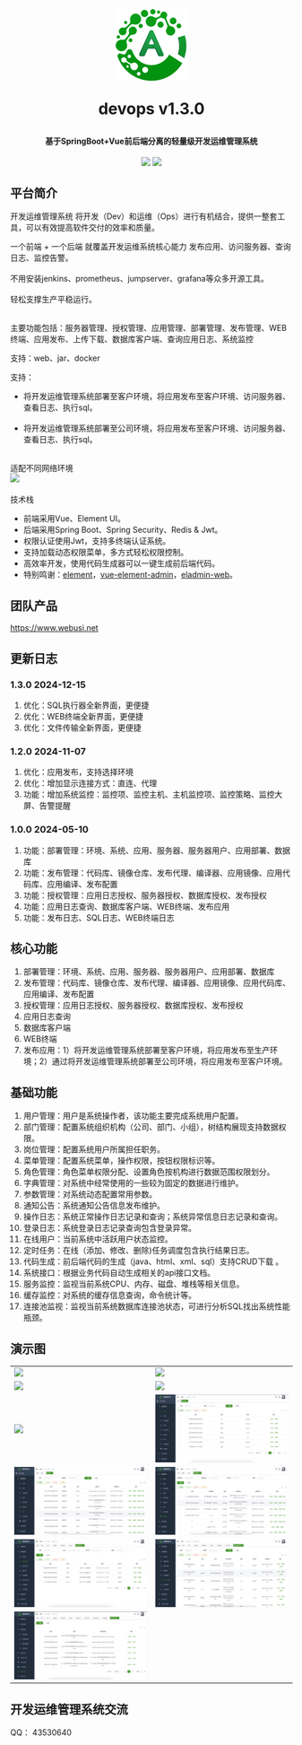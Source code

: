 <p align="center">
	<img alt="logo" src="favicon.png">
</p>
<h1 align="center" style="margin: 30px 0 30px; font-weight: bold;">devops v1.3.0</h1>
<h4 align="center">基于SpringBoot+Vue前后端分离的轻量级开发运维管理系统</h4>
<p align="center">
	<a href="https://gitee.com/webusi/devops/stargazers"><img src="https://gitee.com/webusi/devops/badge/star.svg?theme=dark"></a>
	<a href="https://gitee.com/webusi/devops/blob/master/LICENSE"><img src="https://img.shields.io/github/license/mashape/apistatus.svg"></a>
</p>

## 平台简介

开发运维管理系统 将开发（Dev）和运维（Ops）进行有机结合，提供一整套工具，可以有效提高软件交付的效率和质量。<p/>

一个前端 + 一个后端 就覆盖开发运维系统核心能力 发布应用、访问服务器、查询日志、监控告警。<br><br>
不用安装jenkins、prometheus、jumpserver、grafana等众多开源工具。<br><br>
轻松支撑生产平稳运行。<br><br>

主要功能包括：服务器管理、授权管理、应用管理、部署管理、发布管理、WEB终端、应用发布、上传下载、数据库客户端、查询应用日志、系统监控<p/>
支持：web、jar、docker<p/>
支持：<br>
* 将开发运维管理系统部署至客户环境，将应用发布至客户环境、访问服务器、查看日志、执行sql。<br><br>
* 将开发运维管理系统部署至公司环境，将应用发布至客户环境、访问服务器、查看日志、执行sql。<br><br>

适配不同网络环境<br>
<img src="https://dms-base.oss-cn-hangzhou.aliyuncs.com/upload/20241108/2aac5467bf6b4fb8a7e1116c4f1e2a38.png"/>
<br><br>
技术栈<br>
* 前端采用Vue、Element UI。
* 后端采用Spring Boot、Spring Security、Redis & Jwt。
* 权限认证使用Jwt，支持多终端认证系统。
* 支持加载动态权限菜单，多方式轻松权限控制。
* 高效率开发，使用代码生成器可以一键生成前后端代码。
* 特别鸣谢：[element](https://github.com/ElemeFE/element)，[vue-element-admin](https://github.com/PanJiaChen/vue-element-admin)，[eladmin-web](https://github.com/elunez/eladmin-web)。

## 团队产品
https://www.webusi.net

## 更新日志
### 1.3.0 2024-12-15
1.  优化：SQL执行器全新界面，更便捷
2.  优化：WEB终端全新界面，更便捷
3.  优化：文件传输全新界面，更便捷

### 1.2.0 2024-11-07
1.  优化：应用发布，支持选择环境
2.  优化：增加显示连接方式：直连、代理
3.  功能：增加系统监控：监控项、监控主机、主机监控项、监控策略、监控大屏、告警提醒

### 1.0.0 2024-05-10
1.  功能：部署管理：环境、系统、应用、服务器、服务器用户、应用部署、数据库
2.  功能：发布管理：代码库、镜像仓库、发布代理、编译器、应用镜像、应用代码库、应用编译、发布配置
3.  功能：授权管理：应用日志授权、服务器授权、数据库授权、发布授权
4.  功能：应用日志查询、数据库客户端、WEB终端、发布应用
5.  功能：发布日志、SQL日志、WEB终端日志


## 核心功能
1.  部署管理：环境、系统、应用、服务器、服务器用户、应用部署、数据库
2.  发布管理：代码库、镜像仓库、发布代理、编译器、应用镜像、应用代码库、应用编译、发布配置
3.  授权管理：应用日志授权、服务器授权、数据库授权、发布授权
4.  应用日志查询
5.  数据库客户端
6.  WEB终端
7.  发布应用：1）将开发运维管理系统部署至客户环境，将应用发布至生产环境；2）通过将开发运维管理系统部署至公司环境，将应用发布至客户环境。

## 基础功能

1.  用户管理：用户是系统操作者，该功能主要完成系统用户配置。
2.  部门管理：配置系统组织机构（公司、部门、小组），树结构展现支持数据权限。
3.  岗位管理：配置系统用户所属担任职务。
4.  菜单管理：配置系统菜单，操作权限，按钮权限标识等。
5.  角色管理：角色菜单权限分配、设置角色按机构进行数据范围权限划分。
6.  字典管理：对系统中经常使用的一些较为固定的数据进行维护。
7.  参数管理：对系统动态配置常用参数。
8.  通知公告：系统通知公告信息发布维护。
9.  操作日志：系统正常操作日志记录和查询；系统异常信息日志记录和查询。
10. 登录日志：系统登录日志记录查询包含登录异常。
11. 在线用户：当前系统中活跃用户状态监控。
12. 定时任务：在线（添加、修改、删除)任务调度包含执行结果日志。
13. 代码生成：前后端代码的生成（java、html、xml、sql）支持CRUD下载 。
14. 系统接口：根据业务代码自动生成相关的api接口文档。
15. 服务监控：监视当前系统CPU、内存、磁盘、堆栈等相关信息。
16. 缓存监控：对系统的缓存信息查询，命令统计等。
17. 连接池监视：监视当前系统数据库连接池状态，可进行分析SQL找出系统性能瓶颈。

## 演示图
<table>
    <tr>
        <td><img src="https://dms-base.oss-cn-hangzhou.aliyuncs.com/upload/20241215/b3523408b7c54ebe9e6eb9d364b7dc81.png"/></td>
        <td><img src="https://dms-base.oss-cn-hangzhou.aliyuncs.com/upload/20241215/bfd1cf62f93b464a90f7cb38aa8cb617.png"/></td>
    </tr>
    <tr>
        <td><img src="https://dms-base.oss-cn-hangzhou.aliyuncs.com/upload/20241215/0ba2d2771f004c60a6385b268dc82b4a.png"/></td>
        <td><img src="https://dms-base.oss-cn-hangzhou.aliyuncs.com/upload/20241107/603dc019f5764496931f44f14b6a0013.png"/></td>
    </tr>
    <tr>
        <td><img src="https://dms-base.oss-cn-hangzhou.aliyuncs.com/upload/20241107/28ee6857fac442d4ada1c024e5fe74f4.png"/></td>
        <td><img src="devops/devops-1.png"/></td>
    </tr>
    <tr>
        <td><img src="devops/devops-2.png"/></td>
        <td><img src="devops/devops-3.png"/></td>
    </tr>
    <tr>
        <td><img src="devops/devops-4.png"/></td>
        <td><img src="devops/devops-5.png"/></td>
    </tr>
    <tr>
        <td><img src="devops/devops-6.png"/></td>
    </tr>
</table>


## 开发运维管理系统交流

QQ： 43530640